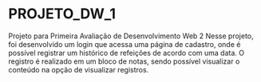 # PROJETO_DW_1
Projeto para Primeira Avaliação de Desenvolvimento Web 2
Nesse projeto, foi desenvolvido um login que acessa uma página de cadastro, onde é possível registrar um histórico de refeições de acordo com uma data.
O registro é realizado em um bloco de notas, sendo possível visualizar o conteúdo na opção de visualizar registros.
